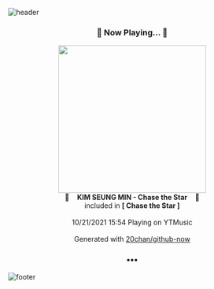 ![header](https://capsule-render.vercel.app/api?type=wave&height=170&section=header&text=Hi.%20I'm%20SHIFT&fontColor=090707&fontAlignX=45&fontAlignY=65&fontSize=100)

<h3 align="center">🎵 Now Playing... 🎵</h3>
<p align="center">
  <a href="https://music.youtube.com/watch?v=R_6GZYsBu30">
    <img width="300" src="https://lh3.googleusercontent.com/5NjZiDy3KShHY_A0cC1vQeHcBZZZQOu_oJ-ubDAoHUgz6n-NfwbeM8F2Yai6x8gXrKdjkRKepOvzTOU9lw">
  </a>
  <br>
  🎵&nbsp&nbsp&nbsp <b>KIM SEUNG MIN - Chase the Star</b> &nbsp&nbsp&nbsp🎵
  <br>
  included in <b>[ Chase the Star ]</b>
  
  <br />
  <br />
  10/21/2021 15:54 Playing on YTMusic
  <br />
  <br />
  Generated with <a href="https://github.com/20chan/github-now">20chan/github-now</a>
</p>

<h3 align="center">•••</h3>

![footer](https://capsule-render.vercel.app/api?type=wave&height=150&section=footer)
